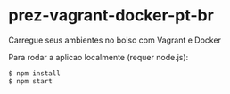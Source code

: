 prez-vagrant-docker-pt-br
=========================

Carregue seus ambientes no bolso com Vagrant e Docker

Para rodar a aplica    o localmente (requer node.js):
```
$ npm install
$ npm start
```
